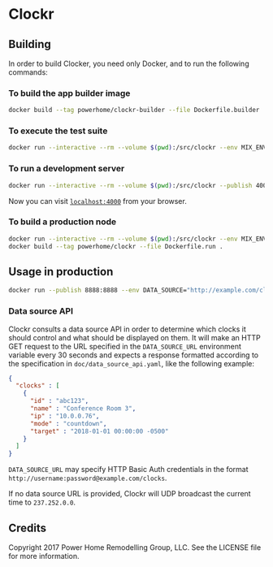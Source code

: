 # Clockr

## Building

In order to build Clocker, you need only Docker, and to run the following commands:

### To build the app builder image

```bash
docker build --tag powerhome/clockr-builder --file Dockerfile.builder .
```

### To execute the test suite

```bash
docker run --interactive --rm --volume $(pwd):/src/clockr --env MIX_ENV=test powerhome/clockr-builder mix do deps.get, test, credo
```

### To run a development server

```bash
docker run --interactive --rm --volume $(pwd):/src/clockr --publish 4000:4000 powerhome/clockr-builder ./dev.sh
```

Now you can visit [`localhost:4000`](http://localhost:4000) from your browser.

### To build a production node

```bash
docker run --interactive --rm --volume $(pwd):/src/clockr --env MIX_ENV=prod powerhome/clockr-builder
docker build --tag powerhome/clockr --file Dockerfile.run .
```

## Usage in production

```bash
docker run --publish 8888:8888 --env DATA_SOURCE="http://example.com/clocks" powerhome/clockr
```

### Data source API

Clockr consults a data source API in order to determine which clocks it should control and what should be displayed on them. It will make an HTTP GET request to the URL specified in the `DATA_SOURCE_URL` environment variable every 30 seconds and expects a response formatted according to the specification in `doc/data_source_api.yaml`, like the following example:

```json
{
  "clocks" : [
    {
      "id" : "abc123",
      "name" : "Conference Room 3",
      "ip" : "10.0.0.76",
      "mode" : "countdown",
      "target" : "2018-01-01 00:00:00 -0500"
    }
  ]
}
```

`DATA_SOURCE_URL` may specify HTTP Basic Auth credentials in the format `http://username:password@example.com/clocks`.

If no data source URL is provided, Clockr will UDP broadcast the current time to `237.252.0.0`.

## Credits

Copyright 2017 Power Home Remodelling Group, LLC. See the LICENSE file for more information.
